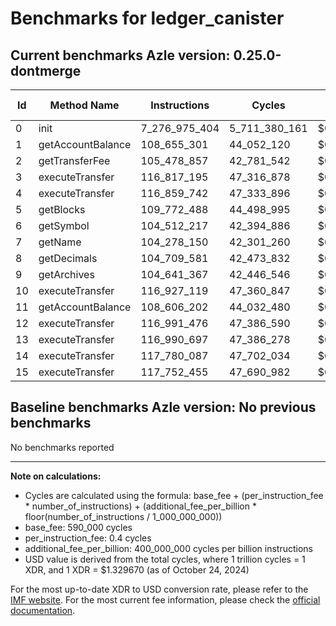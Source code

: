 # Benchmarks for ledger_canister

## Current benchmarks Azle version: 0.25.0-dontmerge

| Id  | Method Name       | Instructions  | Cycles        | USD           | USD/Million Calls |
| --- | ----------------- | ------------- | ------------- | ------------- | ----------------- |
| 0   | init              | 7_276_975_404 | 5_711_380_161 | $0.0075942509 | $7_594.25         |
| 1   | getAccountBalance | 108_655_301   | 44_052_120    | $0.0000585748 | $58.57            |
| 2   | getTransferFee    | 105_478_857   | 42_781_542    | $0.0000568853 | $56.88            |
| 3   | executeTransfer   | 116_817_195   | 47_316_878    | $0.0000629158 | $62.91            |
| 4   | executeTransfer   | 116_859_742   | 47_333_896    | $0.0000629385 | $62.93            |
| 5   | getBlocks         | 109_772_488   | 44_498_995    | $0.0000591690 | $59.16            |
| 6   | getSymbol         | 104_512_217   | 42_394_886    | $0.0000563712 | $56.37            |
| 7   | getName           | 104_278_150   | 42_301_260    | $0.0000562467 | $56.24            |
| 8   | getDecimals       | 104_709_581   | 42_473_832    | $0.0000564762 | $56.47            |
| 9   | getArchives       | 104_641_367   | 42_446_546    | $0.0000564399 | $56.43            |
| 10  | executeTransfer   | 116_927_119   | 47_360_847    | $0.0000629743 | $62.97            |
| 11  | getAccountBalance | 108_606_202   | 44_032_480    | $0.0000585487 | $58.54            |
| 12  | executeTransfer   | 116_991_476   | 47_386_590    | $0.0000630085 | $63.00            |
| 13  | executeTransfer   | 116_990_697   | 47_386_278    | $0.0000630081 | $63.00            |
| 14  | executeTransfer   | 117_780_087   | 47_702_034    | $0.0000634280 | $63.42            |
| 15  | executeTransfer   | 117_752_455   | 47_690_982    | $0.0000634133 | $63.41            |

## Baseline benchmarks Azle version: No previous benchmarks

No benchmarks reported

---

**Note on calculations:**

- Cycles are calculated using the formula: base_fee + (per_instruction_fee \* number_of_instructions) + (additional_fee_per_billion \* floor(number_of_instructions / 1_000_000_000))
- base_fee: 590_000 cycles
- per_instruction_fee: 0.4 cycles
- additional_fee_per_billion: 400_000_000 cycles per billion instructions
- USD value is derived from the total cycles, where 1 trillion cycles = 1 XDR, and 1 XDR = $1.329670 (as of October 24, 2024)

For the most up-to-date XDR to USD conversion rate, please refer to the [IMF website](https://www.imf.org/external/np/fin/data/rms_sdrv.aspx).
For the most current fee information, please check the [official documentation](https://internetcomputer.org/docs/current/developer-docs/gas-cost#execution).
